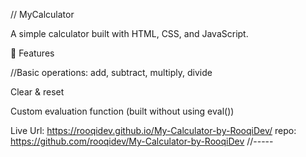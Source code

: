 // MyCalculator

A simple calculator built with HTML, CSS, and JavaScript.

🚀 Features

//Basic operations: add, subtract, multiply, divide

Clear & reset

Custom evaluation function (built without using eval())

Live Url: https://rooqidev.github.io/My-Calculator-by-RooqiDev/
repo: https://github.com/rooqidev/My-Calculator-by-RooqiDev
//-----
